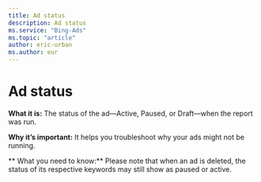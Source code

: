 ```yaml
---
title: Ad status
description: Ad status
ms.service: "Bing-Ads"
ms.topic: "article"
author: eric-urban
ms.author: eur
---
```


# Ad status

**What it is:**     The status of the ad—Active, Paused, or Draft—when the report was run.

**Why it’s important:** It helps you troubleshoot why your ads might not be running.

**    What you need to know:**   Please note that when an ad is deleted, the status of its respective keywords may still show as paused or active.

